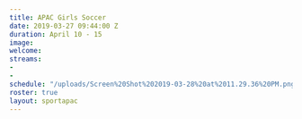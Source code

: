 ```yaml
---
title: APAC Girls Soccer
date: 2019-03-27 09:44:00 Z
duration: April 10 - 15
image: 
welcome: 
streams:
- 
- 
schedule: "/uploads/Screen%20Shot%202019-03-28%20at%2011.29.36%20PM.png"
roster: true
layout: sportapac
---
```



